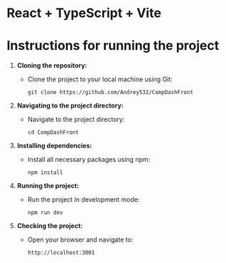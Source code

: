 # React + TypeScript + Vite

# Instructions for running the project
1. **Cloning the repository:**
   - Clone the project to your local machine using Git:
     ```
     git clone https://github.com/Andrey532/CompDashFront
     ```

2. **Navigating to the project directory:**
   - Navigate to the project directory:
     ```
     cd CompDashFront
     ```

3. **Installing dependencies:**
   - Install all necessary packages using npm:
     ```
     npm install
     ```

4. **Running the project:**
   - Run the project in development mode:
     ```
     npm run dev
     ```

5. **Checking the project:**
   - Open your browser and navigate to:
     ```
     http://localhost:3001
     ```
